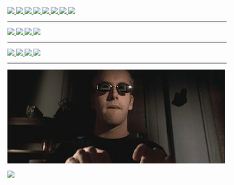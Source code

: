 <p align="center">
 <div>
  <a href="https://www.typescriptlang.org/">
    <img src="https://img.shields.io/badge/typescript-3178C6?&style=for-the-badge&logo=typescript&logoColor=white">
  </a>
  <a href="https://www.javascript.com/">
    <img src="https://img.shields.io/badge/JavaScript-323330?style=for-the-badge&logo=javascript&logoColor=F7DF1E">
  </a>
  <a href="https://html.com/">
    <img src="https://img.shields.io/badge/HTML-E34F26?style=for-the-badge&logo=HTML5&logoColor=white">
  </a>
  <a href="https://www.w3schools.com/css/">
    <img src="https://img.shields.io/badge/CSS-1572B6?style=for-the-badge&logo=CSS3&logoColor=white">
  </a>
  <a href="https://nodejs.org/en/">
    <img src="https://img.shields.io/badge/NODE.JS-339933?style=for-the-badge&logo=Node.js&logoColor=white">
  </a>
  <a href="https://angular.io/">
    <img src="https://img.shields.io/badge/Angular-DD0031?style=for-the-badge&logo=angular&logoColor=white">
  </a>
  <a href="https://reactjs.org/">
    <img src="https://img.shields.io/badge/React-20232A?style=for-the-badge&logo=react&logoColor=61DAFB">
  </a>
  <a href="https://threejs.org/">
    <img src="https://img.shields.io/badge/ThreeJs-black?style=for-the-badge&logo=three.js&logoColor=white">
  </a>
  <hr>
  <a href="https://www.cplusplus.com/doc/tutorial/">
    <img src="https://img.shields.io/badge/C%2B%2B-00599C?style=for-the-badge&logo=C%2B%2B&logoColor=white">
  </a>
  <a href="https://en.cppreference.com/w/c/language">
    <img src="https://img.shields.io/badge/C-00599C?style=for-the-badge&logo=c&logoColor=white">
  </a>
  <a href="https://www.java.com/en/">
    <img src="https://img.shields.io/badge/Java-ED8B00?style=for-the-badge&logo=java&logoColor=white">
  </a>
  <a href="https://www.python.org/">
    <img src="https://img.shields.io/badge/Python-FFD43B?style=for-the-badge&logo=python&logoColor=darkgreen">
  </a>
  <hr>
  <a href="https://aws.amazon.com/">
    <img src="https://img.shields.io/badge/Amazon_AWS-FF9900?style=for-the-badge&logo=amazonaws&logoColor=white">
  </a><a href="https://www.postgresql.org/">
    <img src="https://img.shields.io/badge/PostgreSQL-316192?style=for-the-badge&logo=postgresql&logoColor=white">
  </a>
  <a href="https://www.elastic.co/">
    <img src="https://img.shields.io/badge/Elastic_Search-005571?style=for-the-badge&logo=elasticsearch&logoColor=white">
  </a>
  <a href="https://www.docker.com/">
    <img src="https://img.shields.io/badge/Docker-2CA5E0?style=for-the-badge&logo=docker&logoColor=white">
  </a>
  <hr>
 </div>
</p>

![Welcome](https://github.com/RMDern/RMDern/blob/main/7U65.gif)

<img align=left src="https://github-readme-stats.vercel.app/api?username=RMDern&show_icons=true&theme=merko">
